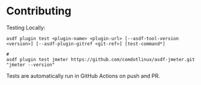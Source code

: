# Contributing

Testing Locally:

```shell
asdf plugin test <plugin-name> <plugin-url> [--asdf-tool-version <version>] [--asdf-plugin-gitref <git-ref>] [test-command*]

#
asdf plugin test jmeter https://github.com/comdotlinux/asdf-jmeter.git "jmeter --version"
```

Tests are automatically run in GitHub Actions on push and PR.
